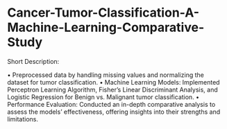 # Cancer-Tumor-Classification-A-Machine-Learning-Comparative-Study

Short Description:

• Preprocessed data by handling missing values and normalizing the dataset for tumor classification. 
• Machine Learning Models: Implemented Perceptron Learning Algorithm, Fisher’s Linear Discriminant 
Analysis, and Logistic Regression for Benign vs. Malignant tumor classification. 
• Performance Evaluation: Conducted an in-depth comparative analysis to assess the models’ effectiveness, offering insights into their strengths and limitations.
